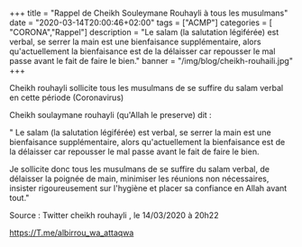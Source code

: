 +++
title = "Rappel de Cheikh Souleymane Rouhayli à tous les musulmans"
date = "2020-03-14T20:00:46+02:00"
tags = ["ACMP"]
categories = [ "CORONA","Rappel"]
description = "Le salam (la salutation légiférée) est verbal, se serrer la main est une bienfaisance supplémentaire,  alors qu'actuellement la bienfaisance est de la délaisser car repousser le mal passe avant le fait de faire le bien."
banner = "/img/blog/cheikh-rouhaili.jpg"
+++

Cheikh rouhayli sollicite tous les musulmans de se suffire du salam verbal en cette période (Coronavirus)

Cheikh soulaymane rouhayli (qu'Allah le preserve) dit :

" Le salam (la salutation légiférée) est verbal, se serrer la main est une bienfaisance supplémentaire,  alors qu'actuellement la bienfaisance est de la délaisser car repousser le mal passe avant le fait de faire le bien.

Je sollicite donc tous les musulmans de se suffire du salam verbal, de délaisser la poignée de main, minimiser les réunions non nécessaires, insister rigoureusement sur l'hygiène et placer sa confiance en Allah avant tout."

Source : Twitter cheikh rouhayli , le 14/03/2020 à 20h22

https://T.me/albirrou_wa_attaqwa

